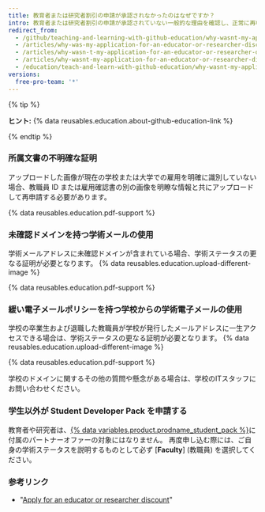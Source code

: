 ```yaml
---
title: 教育者または研究者割引の申請が承認されなかったのはなぜですか？
intro: 教育者または研究者割引の申請が承認されていない一般的な理由を確認し、正常に再申請するためのヒントを学びます。
redirect_from:
  - /github/teaching-and-learning-with-github-education/why-wasnt-my-application-for-an-educator-or-researcher-discount-approved
  - /articles/why-was-my-application-for-an-educator-or-researcher-discount-denied/
  - /articles/why-wasn-t-my-application-for-an-educator-or-researcher-discount-approved
  - /articles/why-wasnt-my-application-for-an-educator-or-researcher-discount-approved
  - /education/teach-and-learn-with-github-education/why-wasnt-my-application-for-an-educator-or-researcher-discount-approved
versions:
  free-pro-team: '*'
---
```

{% tip %}

**ヒント:** {% data reusables.education.about-github-education-link %}

{% endtip %}

### 所属文書の不明確な証明

アップロードした画像が現在の学校または大学での雇用を明確に識別していない場合、教職員 ID または雇用確認書の別の画像を明瞭な情報と共にアップロードして再申請する必要があります。

{% data reusables.education.pdf-support %}

### 未確認ドメインを持つ学術メールの使用

学術メールアドレスに未確認ドメインが含まれている場合、学術ステータスの更なる証明が必要となります。 {% data reusables.education.upload-different-image %}

{% data reusables.education.pdf-support %}

### 緩い電子メールポリシーを持つ学校からの学術電子メールの使用

学校の卒業生および退職した教職員が学校が発行したメールアドレスに一生アクセスできる場合は、学術ステータスの更なる証明が必要となります。 {% data reusables.education.upload-different-image %}

{% data reusables.education.pdf-support %}

学校のドメインに関するその他の質問や懸念がある場合は、学校のITスタッフにお問い合わせください。

### 学生以外が Student Developer Pack を申請する

教育者や研究者は、[{% data variables.product.prodname_student_pack %}](https://education.github.com/pack)に付属のパートナーオファーの対象にはなりません。 再度申し込む際には、ご自身の学術ステータスを説明するものとして必ず [**Faculty**] (教職員) を選択してください。

### 参考リンク

- "[Apply for an educator or researcher discount](/education/teach-and-learn-with-github-education/apply-for-an-educator-or-researcher-discount)"
